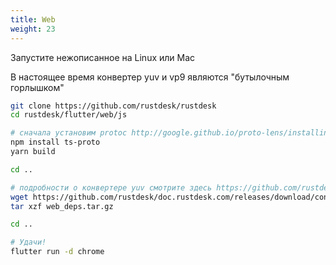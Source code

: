 ```yaml
---
title: Web
weight: 23
---
```


Запустите нежописанное на Linux или Mac

В настоящее время конвертер yuv и vp9 являются "бутылочным горлышком"

```sh
git clone https://github.com/rustdesk/rustdesk
cd rustdesk/flutter/web/js

# сначала установим protoc http://google.github.io/proto-lens/installing-protoc.html
npm install ts-proto
yarn build

cd ..

# подробности о конвертере yuv смотрите здесь https://github.com/rustdesk/rustdesk/issues/364#issuecomment-1023562050
wget https://github.com/rustdesk/doc.rustdesk.com/releases/download/console/web_deps.tar.gz
tar xzf web_deps.tar.gz

cd ..

# Удачи!
flutter run -d chrome
```
